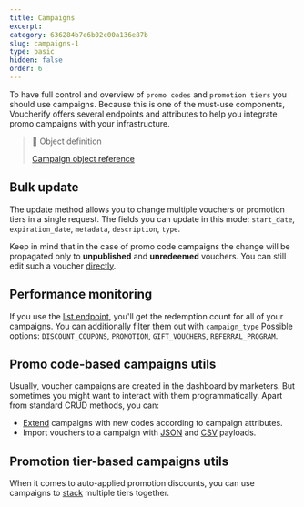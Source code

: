 ```yaml
---
title: Campaigns
excerpt: 
category: 636284b7e6b02c00a136e87b
slug: campaigns-1
type: basic
hidden: false
order: 6
---
```


To have full control and overview of `promo codes` and `promotion tiers` you should use campaigns. Because this is one of the must-use components, Voucherify offers several endpoints and attributes to help you integrate promo campaigns with your infrastructure.

> 📘 Object definition
> 
> [Campaign object reference](ref:the-campaign-object)

## Bulk update

The update method allows you to change multiple vouchers or promotion tiers in a single request. The fields you can update in this mode: `start_date`, `expiration_date`, `metadata`, `description`, `type`.

Keep in mind that in the case of promo code campaigns the change will be propagated only to **unpublished** and **unredeemed** vouchers. You can still edit such a voucher [directly](https://docs.voucherify.io/reference#update-voucher).

## Performance monitoring

If you use the [list endpoint](https://docs.voucherify.io/reference#list-campaigns), you'll get the redemption count for all of your campaigns. You can additionally filter them out with `campaign_type`  Possible options: `DISCOUNT_COUPONS`, `PROMOTION`, `GIFT_VOUCHERS`, `REFERRAL_PROGRAM`.

## Promo code-based campaigns utils

Usually, voucher campaigns are created in the dashboard by marketers. But sometimes you might want to interact with them programmatically. Apart from standard CRUD methods, you can:

- [Extend](https://docs.voucherify.io/reference#add-voucher-to-campaign) campaigns with new codes according to campaign attributes.
- Import vouchers to a campaign with [JSON](https://docs.voucherify.io/reference#import-vouchers) and [CSV](https://docs.voucherify.io/reference#import-vouchers-by-csv) payloads.


## Promotion tier-based campaigns utils

When it comes to auto-applied promotion discounts, you can use campaigns to [stack](https://docs.voucherify.io/reference#add-promotion-tier-to-campaign) multiple tiers together.